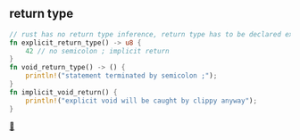 ## return type

```rust
// rust has no return type inference, return type has to be declared explicitly
fn explicit_return_type() -> u8 {
    42 // no semicolon ; implicit return
}
fn void_return_type() -> () {
    println!("statement terminated by semicolon ;");
}
fn implicit_void_return() { 
    println!("explicit void will be caught by clippy anyway"); 
}
```

[📒](https://doc.rust-lang.org/1.17.0/book/functions.html)